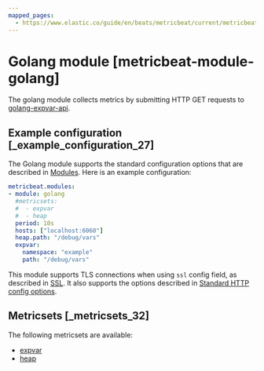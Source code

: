 ```yaml
---
mapped_pages:
  - https://www.elastic.co/guide/en/beats/metricbeat/current/metricbeat-module-golang.html
---
```


# Golang module [metricbeat-module-golang]

The golang module collects metrics by submitting HTTP GET requests to [golang-expvar-api](https://golang.org/pkg/expvar/).


## Example configuration [_example_configuration_27]

The Golang module supports the standard configuration options that are described in [Modules](/reference/metricbeat/configuration-metricbeat.md). Here is an example configuration:

```yaml
metricbeat.modules:
- module: golang
  #metricsets:
  #  - expvar
  #  - heap
  period: 10s
  hosts: ["localhost:6060"]
  heap.path: "/debug/vars"
  expvar:
    namespace: "example"
    path: "/debug/vars"
```

This module supports TLS connections when using `ssl` config field, as described in [SSL](/reference/metricbeat/configuration-ssl.md). It also supports the options described in [Standard HTTP config options](/reference/metricbeat/configuration-metricbeat.md#module-http-config-options).


## Metricsets [_metricsets_32]

The following metricsets are available:

* [expvar](/reference/metricbeat/metricbeat-metricset-golang-expvar.md)
* [heap](/reference/metricbeat/metricbeat-metricset-golang-heap.md)



